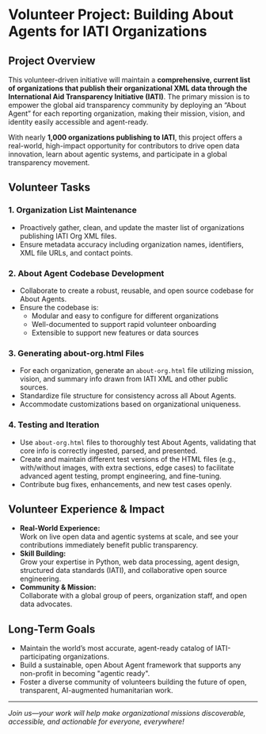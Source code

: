 # Volunteer Project: Building About Agents for IATI Organizations

## Project Overview

This volunteer-driven initiative will maintain a **comprehensive, current list of organizations that publish their organizational XML data through the International Aid Transparency Initiative (IATI)**. The primary mission is to empower the global aid transparency community by deploying an “About Agent” for each reporting organization, making their mission, vision, and identity easily accessible and agent-ready.

With nearly **1,000 organizations publishing to IATI**, this project offers a real-world, high-impact opportunity for contributors to drive open data innovation, learn about agentic systems, and participate in a global transparency movement.

## Volunteer Tasks

### 1. **Organization List Maintenance**
- Proactively gather, clean, and update the master list of organizations publishing IATI Org XML files.
- Ensure metadata accuracy including organization names, identifiers, XML file URLs, and contact points.

### 2. **About Agent Codebase Development**
- Collaborate to create a robust, reusable, and open source codebase for About Agents.
- Ensure the codebase is:
  - Modular and easy to configure for different organizations
  - Well-documented to support rapid volunteer onboarding
  - Extensible to support new features or data sources

### 3. **Generating about-org.html Files**
- For each organization, generate an `about-org.html` file utilizing mission, vision, and summary info drawn from IATI XML and other public sources.
- Standardize file structure for consistency across all About Agents.
- Accommodate customizations based on organizational uniqueness.

### 4. **Testing and Iteration**
- Use `about-org.html` files to thoroughly test About Agents, validating that core info is correctly ingested, parsed, and presented.
- Create and maintain different test versions of the HTML files (e.g., with/without images, with extra sections, edge cases) to facilitate advanced agent testing, prompt engineering, and fine-tuning.
- Contribute bug fixes, enhancements, and new test cases openly.

## Volunteer Experience & Impact

- **Real-World Experience:**  
  Work on live open data and agentic systems at scale, and see your contributions immediately benefit public transparency.
- **Skill Building:**  
  Grow your expertise in Python, web data processing, agent design, structured data standards (IATI), and collaborative open source engineering.
- **Community & Mission:**  
  Collaborate with a global group of peers, organization staff, and open data advocates.

## Long-Term Goals

- Maintain the world’s most accurate, agent-ready catalog of IATI-participating organizations.
- Build a sustainable, open About Agent framework that supports any non-profit in becoming "agentic ready".
- Foster a diverse community of volunteers building the future of open, transparent, AI-augmented humanitarian work.

---

*Join us—your work will help make organizational missions discoverable, accessible, and actionable for everyone, everywhere!*
